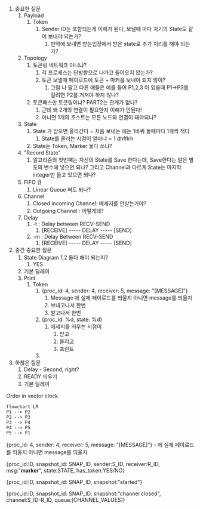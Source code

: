 1. 중요한 질문
	1. Payload
		1. Token
			1. Sender ID는 포함되는게 이해가 된다, 보낼때 마다 자기의 State도 같이 보내야 되는가?
				1. 만약에 보내면 받는입장에서 받은 state로 추가 처리를 해야 되는가?
	2. Topology
		1. 토큰링 네트워크 아니냐?
			1. 각 프로세스는 단방향으로 나가고 들어오지 않는가?
			2. 토큰 보낼때 페이로드에 토큰 + 마커를 보내야 되지 않아?
				1. 그럼 나 말고 다른 애들은 예를 들어 P1,2,3 이 있을때 P1->P3를 갈려면 P2를 거쳐야 하지 않나?
		2. 토큰패스만 토큰링이냐? PART2는 관계가 없나?
			1. 근데 왜 2개의 연결이 필요한지 이해가 안된다!
			2. 아니면 1개의 호스트는 모든 노드와 연결이 돼야되나?
	3. State
		1. State 가 받으면 올라간다 = 처음 보내는 애는 1바퀴 돌때마다 1개씩 적다
			1. State를 올리는 시점이 얼마냐 = 1 dhfflrh
		2. State는 Token, Marker 둘다 쓰냐?
	4. "Record State" 
		1. 알고리즘의 첫번째는 자신의 State를 Save 한다는데, Save한다는 말은 별도의 변수에 넣으면 되나? 그리고 Channel과 다르게 State는 마지막 integer만 들고 있으면 되나?
	5. FIFO 큐
		1. Linear Queue 써도 되나?
	6. Channel
		1. Closed incoming Channel: 메세지를 안받는거야?
		2. Outgoing Channel : 어떻게돼?
	7. Delay
		1. -t : Delay between RECV-SEND
			1. [RECEIVE] ----- DELAY ----- [SEND]
		2. -m : Delay Between RECV-SEND
			1. [RECEIVE] ----- DELAY ----- [SEND]
2. 중간 중요한 질문
	1. State Diagram 1,2 둘다 해야 되는지?
		1. YES
	2. 기본 딜레이
	3. Print
		1. Token
			1. {proc_id: 4, sender: 4, receiver: 5, message: "[MESSAGE]"} 
				1. Message 에 실제 페이로드를 띄울지 아니면 message를 띄울지
				2. 보내고나서 한번
				3. 받고나서 한번
			2. {proc_id: %d, state: %d}
				1. 메세지를 띄우는 시점이
					1. 받고
					2. 올리고
					3. 프린트
			3. 
3. 하찮은 질문
	1. Delay - Second, right?
	2. READY 띄우기
	3. 기본 딜레이
	


Order in vector clock

```mermaid
flowchart LR
P1 --> P2
P2 --> P3
P3 --> P4
P4 --> P5
P5 --> P1

```

{proc_id: 4, sender: 4, receiver: 5, message: "[MESSAGE]"} - 에 실제 페이로드를 띄울지 아니면 message를 띄울지

{proc_id:ID, snapshot_id: SNAP_ID, sender:S_ID, receiver:R_ID, msg:"**marker**",
state:STATE, has_token:YES/NO}

{proc_id:ID, snapshot_id: SNAP_ID, snapshot:"started"}

{proc_id:ID, snapshot_id: SNAP_ID, snapshot:"channel closed", channel:S_ID-R_ID,
queue:[CHANNEL_VALUES]}
